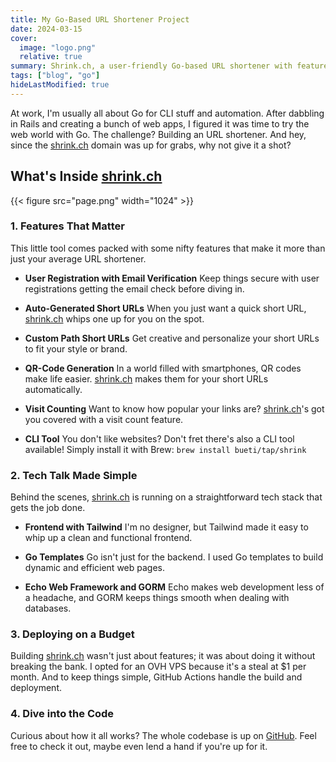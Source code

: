 ```yaml
---
title: My Go-Based URL Shortener Project
date: 2024-03-15
cover:
  image: "logo.png"
  relative: true
summary: Shrink.ch, a user-friendly Go-based URL shortener with features auto-generated and custom short URLs, QR-code generation, and visit tracking.
tags: ["blog", "go"]
hideLastModified: true
---
```


At work, I'm usually all about Go for CLI stuff and automation. After dabbling in Rails and creating a bunch of web apps, I figured it was time to try the web world with Go. The challenge? Building an URL shortener. And hey, since the [shrink.ch](https://shrink.ch) domain was up for grabs, why not give it a shot?

## What's Inside [shrink.ch](https://shrink.ch)

{{< figure src="page.png" width="1024" >}}

### 1. Features That Matter

This little tool comes packed with some nifty features that make it more than just your average URL shortener.

- **User Registration with Email Verification** Keep things secure with user registrations getting the email check before diving in.

- **Auto-Generated Short URLs** When you just want a quick short URL, [shrink.ch](https://shrink.ch) whips one up for you on the spot.

- **Custom Path Short URLs** Get creative and personalize your short URLs to fit your style or brand.

- **QR-Code Generation** In a world filled with smartphones, QR codes make life easier. [shrink.ch](https://shrink.ch) makes them for your short URLs automatically.

- **Visit Counting** Want to know how popular your links are? [shrink.ch](https://shrink.ch)'s got you covered with a visit count feature.

- **CLI Tool** You don't like websites? Don't fret there's also a CLI tool available! Simply install it with Brew: `brew install bueti/tap/shrink`

### 2. Tech Talk Made Simple

Behind the scenes, [shrink.ch](https://shrink.ch) is running on a straightforward tech stack that gets the job done.

- **Frontend with Tailwind** I'm no designer, but Tailwind made it easy to whip up a clean and functional frontend.

- **Go Templates** Go isn't just for the backend. I used Go templates to build dynamic and efficient web pages.

- **Echo Web Framework and GORM** Echo makes web development less of a headache, and GORM keeps things smooth when dealing with databases.

### 3. Deploying on a Budget

Building [shrink.ch](https://shrink.ch) wasn't just about features; it was about doing it without breaking the bank. I opted for an OVH VPS because it's a steal at $1 per month. And to keep things simple, GitHub Actions handle the build and deployment.

### 4. Dive into the Code

Curious about how it all works? The whole codebase is up on [GitHub](https://github.com/bueti/shrinkster). Feel free to check it out, maybe even lend a hand if you're up for it.
